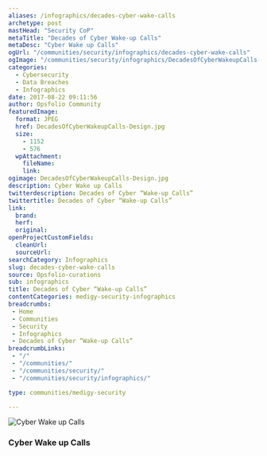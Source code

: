 ```yaml
---
aliases: /infographics/decades-cyber-wake-calls
archetype: post
mastHead: "Security CoP"
metaTitle: "Decades of Cyber Wake-up Calls"
metaDesc: "Cyber Wake up Calls" 
ogUrl: "/communities/security/infographics/decades-cyber-wake-calls"
ogImage: "/communities/security/infographics/DecadesOfCyberWakeupCalls-Design.jpg"
categories:
  - Cybersecurity
  - Data Breaches
  - Infographics
date: 2017-08-22 09:11:56
author: Opsfolio Community
featuredImage:
  format: JPEG
  href: DecadesOfCyberWakeupCalls-Design.jpg
  size:
    - 1152
    - 576
  wpAttachment:
    fileName:
    link:
ogimage: DecadesOfCyberWakeupCalls-Design.jpg
description: Cyber Wake up Calls
twitterdescription: Decades of Cyber “Wake-up Calls”
twittertitle: Decades of Cyber “Wake-up Calls”
link:
  brand:
  herf:
  original:
openProjectCustomFields:
  cleanUrl:
  sourceUrl:
searchCategory: Infographics
slug: decades-cyber-wake-calls
source: Opsfolio-curations
sub: infographics
title: Decades of Cyber “Wake-up Calls”
contentCategories: medigy-security-infographics
breadcrumbs:
 - Home
 - Communities
 - Security
 - Infographics
 - Decades of Cyber “Wake-up Calls”
breadcrumbLinks:
 - "/"
 - "/communities/"
 - "/communities/security/"
 - "/communities/security/infographics/"

type: communities/medigy-security

---
```

![Cyber Wake up Calls](/communities/security/infographics/DecadesOfCyberWakeupCalls-Design.jpg)

### Cyber Wake up Calls

